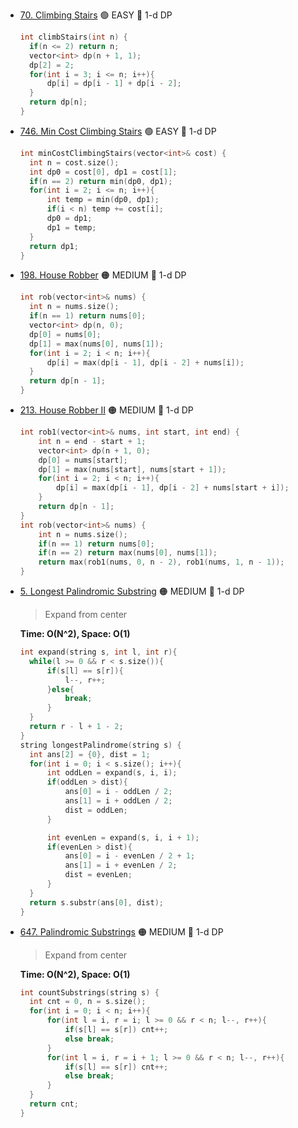 - [70. Climbing Stairs](https://leetcode.com/problems/climbing-stairs) 🟢 EASY 🔵 1-d DP
  ```cpp
  int climbStairs(int n) {
    if(n <= 2) return n;
    vector<int> dp(n + 1, 1);
    dp[2] = 2;
    for(int i = 3; i <= n; i++){
        dp[i] = dp[i - 1] + dp[i - 2];
    }
    return dp[n];
  }
  ```
- [746. Min Cost Climbing Stairs](https://leetcode.com/problems/min-cost-climbing-stairs/) 🟢 EASY 🔵 1-d DP
  ```cpp
  int minCostClimbingStairs(vector<int>& cost) {
    int n = cost.size();
    int dp0 = cost[0], dp1 = cost[1];
    if(n == 2) return min(dp0, dp1);
    for(int i = 2; i <= n; i++){
        int temp = min(dp0, dp1);
        if(i < n) temp += cost[i];
        dp0 = dp1;
        dp1 = temp;
    }
    return dp1;
  }
  ```
- [198. House Robber](https://leetcode.com/problems/house-robber/) 🟠 MEDIUM 🔵 1-d DP
  ```cpp
  int rob(vector<int>& nums) {
    int n = nums.size();
    if(n == 1) return nums[0];
    vector<int> dp(n, 0);
    dp[0] = nums[0];
    dp[1] = max(nums[0], nums[1]);
    for(int i = 2; i < n; i++){
        dp[i] = max(dp[i - 1], dp[i - 2] + nums[i]);
    }
    return dp[n - 1];
  }
  ```
- [213. House Robber II](https://leetcode.com/problems/house-robber-ii/) 🟠 MEDIUM 🔵 1-d DP
  ```cpp
  int rob1(vector<int>& nums, int start, int end) {
      int n = end - start + 1;
      vector<int> dp(n + 1, 0);
      dp[0] = nums[start];
      dp[1] = max(nums[start], nums[start + 1]);
      for(int i = 2; i < n; i++){
          dp[i] = max(dp[i - 1], dp[i - 2] + nums[start + i]);
      }
      return dp[n - 1];
  }
  int rob(vector<int>& nums) {
      int n = nums.size();
      if(n == 1) return nums[0];
      if(n == 2) return max(nums[0], nums[1]);
      return max(rob1(nums, 0, n - 2), rob1(nums, 1, n - 1));
  }
  ```
- [5. Longest Palindromic Substring](https://leetcode.com/problems/longest-palindromic-substring) 🟠 MEDIUM 🔵 1-d DP
  
  > Expand from center
  
  **Time: O(N^2), Space: O(1)**
  ```cpp
  int expand(string s, int l, int r){
    while(l >= 0 && r < s.size()){
        if(s[l] == s[r]){
            l--, r++;
        }else{
            break;
        }
    }
    return r - l + 1 - 2;
  }
  string longestPalindrome(string s) {
    int ans[2] = {0}, dist = 1;
    for(int i = 0; i < s.size(); i++){
        int oddLen = expand(s, i, i);
        if(oddLen > dist){
            ans[0] = i - oddLen / 2;
            ans[1] = i + oddLen / 2;
            dist = oddLen;
        }

        int evenLen = expand(s, i, i + 1);
        if(evenLen > dist){
            ans[0] = i - evenLen / 2 + 1;
            ans[1] = i + evenLen / 2;
            dist = evenLen;
        }
    }
    return s.substr(ans[0], dist);
  }
  ```

- [647. Palindromic Substrings](https://leetcode.com/problems/palindromic-substrings/) 🟠 MEDIUM 🔵 1-d DP
  
  > Expand from center
  
  **Time: O(N^2), Space: O(1)**
  ```cpp
  int countSubstrings(string s) {
    int cnt = 0, n = s.size();
    for(int i = 0; i < n; i++){
        for(int l = i, r = i; l >= 0 && r < n; l--, r++){
            if(s[l] == s[r]) cnt++;
            else break;
        }
        for(int l = i, r = i + 1; l >= 0 && r < n; l--, r++){
            if(s[l] == s[r]) cnt++;
            else break;
        }           
    }
    return cnt;
  }
  ```
